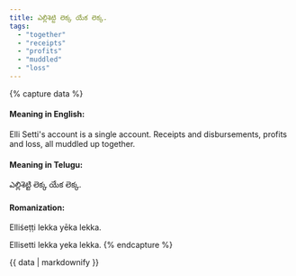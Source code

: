 ```yaml
---
title: ఎల్లిశెట్టి లెక్క యేక లెక్క.
tags:
  - "together"
  - "receipts"
  - "profits"
  - "muddled"
  - "loss"
---
```


{% capture data %}
#### Meaning in English:
Elli Setti's account is a single account.
Receipts and disbursements, profits and loss, all muddled up together.

#### Meaning in Telugu:
ఎల్లిశెట్టి లెక్క యేక లెక్క.

#### Romanization:
Elliśeṭṭi lekka yēka lekka.

Ellisetti lekka yeka lekka.
{% endcapture %}

{{ data | markdownify }}

